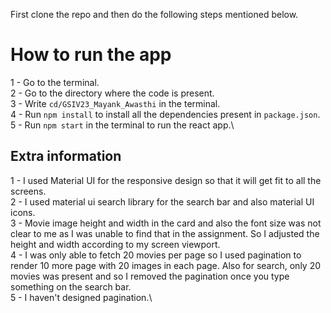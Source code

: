 First clone the repo and then do the following steps mentioned below.

# How to run the app

1 - Go to the terminal.\
2 - Go to the directory where the code is present.\
3 - Write `cd/GSIV23_Mayank_Awasthi` in the terminal.\
4 - Run `npm install` to install all the dependencies present in `package.json`.\
5 - Run `npm start` in the terminal to run the react app.\

## Extra information

1 - I used Material UI for the responsive design so that it will get fit to all the screens.\
2 - I used material ui search library for the search bar and also material UI icons.\
3 - Movie image height and width in the card and also the font size was not clear to me as I was unable to find that in the assignment. So I adjusted the height and width according to my screen viewport.\
4 - I was only able to fetch 20 movies per page so I used pagination to render 10 more page with 20 images in each page. Also for search, only 20 movies was present and so I removed the pagination once you type something on the search bar.\
5 - I haven't designed pagination.\

